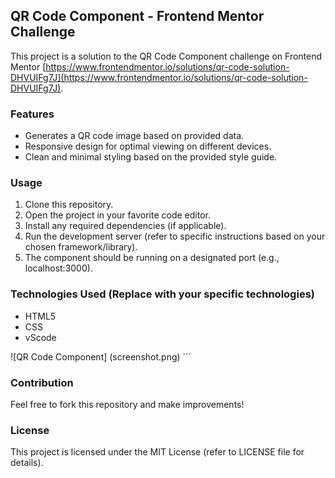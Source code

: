 ## QR Code Component - Frontend Mentor Challenge

This project is a solution to the QR Code Component challenge on Frontend Mentor [https://www.frontendmentor.io/solutions/qr-code-solution-DHVUIFg7J](https://www.frontendmentor.io/solutions/qr-code-solution-DHVUIFg7J).

### Features

* Generates a QR code image based on provided data.
* Responsive design for optimal viewing on different devices.
* Clean and minimal styling based on the provided style guide.

### Usage

1. Clone this repository.
2. Open the project in your favorite code editor.
3. Install any required dependencies (if applicable).
4. Run the development server (refer to specific instructions based on your chosen framework/library).
5. The component should be running on a designated port (e.g., localhost:3000).

### Technologies Used (Replace with your specific technologies)

* HTML5
* CSS
* vScode

![QR Code Component] (screenshot.png) ```


### Contribution

Feel free to fork this repository and make improvements! 

### License

This project is licensed under the MIT License (refer to LICENSE file for details).

